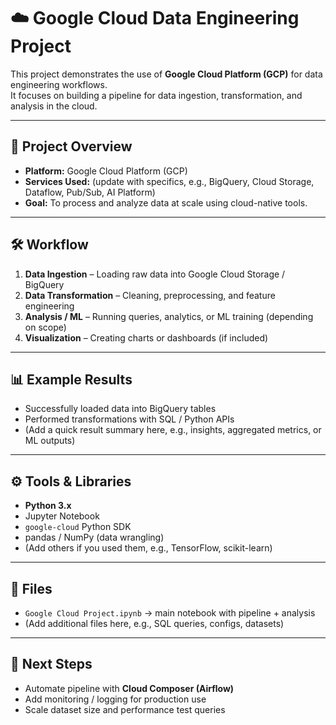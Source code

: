 # ☁️ Google Cloud Data Engineering Project

This project demonstrates the use of **Google Cloud Platform (GCP)** for data engineering workflows.  
It focuses on building a pipeline for data ingestion, transformation, and analysis in the cloud.  

---

## 🚀 Project Overview
- **Platform:** Google Cloud Platform (GCP)  
- **Services Used:** (update with specifics, e.g., BigQuery, Cloud Storage, Dataflow, Pub/Sub, AI Platform)  
- **Goal:** To process and analyze data at scale using cloud-native tools.  

---

## 🛠 Workflow
1. **Data Ingestion** – Loading raw data into Google Cloud Storage / BigQuery  
2. **Data Transformation** – Cleaning, preprocessing, and feature engineering  
3. **Analysis / ML** – Running queries, analytics, or ML training (depending on scope)  
4. **Visualization** – Creating charts or dashboards (if included)  

---

## 📊 Example Results
- Successfully loaded data into BigQuery tables  
- Performed transformations with SQL / Python APIs  
- (Add a quick result summary here, e.g., insights, aggregated metrics, or ML outputs)  

---

## ⚙️ Tools & Libraries
- **Python 3.x**  
- Jupyter Notebook  
- `google-cloud` Python SDK  
- pandas / NumPy (data wrangling)  
- (Add others if you used them, e.g., TensorFlow, scikit-learn)  

---

## 📌 Files
- `Google Cloud Project.ipynb` → main notebook with pipeline + analysis  
- (Add additional files here, e.g., SQL queries, configs, datasets)  

---

## 🔮 Next Steps
- Automate pipeline with **Cloud Composer (Airflow)**  
- Add monitoring / logging for production use  
- Scale dataset size and performance test queries  
